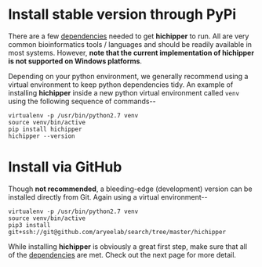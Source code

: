 # Install stable version through PyPi
There are a few [dependencies](http://hichipper.readthedocs.io/en/latest/content/Dependencies.html)
needed to get **hichipper** to run. All are 
very common bioinformatics tools / languages and should be readily available in
most systems. However, **note that the current implementation of hichipper is not supported
on Windows platforms**. 

Depending on your python environment, we generally recommend using a virtual environment
to keep python dependencies tidy. An example of installing **hichipper** inside a new
python virtual environment called `venv` using the following sequence of commands--

```
virtualenv -p /usr/bin/python2.7 venv
source venv/bin/active
pip install hichipper
hichipper --version
```

# Install via GitHub

Though **not recommended**, a bleeding-edge (development) version can be installed
directly from Git. Again using a virtual environment--

```
virtualenv -p /usr/bin/python2.7 venv
source venv/bin/active
pip3 install git+ssh://git@github.com/aryeelab/search/tree/master/hichipper
```

While installing **hichipper** is obviously a great first step, make sure that all of the 
[dependencies](http://hichipper.readthedocs.io/en/latest/content/Dependencies.html) are met. 
Check out the next page for more detail. 
<br><br>